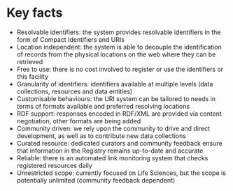 # Key facts
* Resolvable identifiers: the system provides resolvable identifiers in the form of Compact Identifiers and URIs
* Location independent: the system is able to decouple the identification of records from the physical locations on the web where they can be retrieved
* Free to use: there is no cost involved to register or use the identifiers or this facility
* Granularity of identifiers: identifiers available at multiple levels (data collections, resources and data entities)
* Customisable behaviours: the URI system can be tailored to needs in terms of formats available and preferred resolving locations
* RDF support: responses encoded in RDF/XML are provided via content negotiation, other formats are being added
* Community driven: we rely upon the community to drive and direct development, as well as to contribute new data collections
* Curated resource: dedicated curators and community feedback ensure that information in the Registry remains up-to-date and accurate
* Reliable: there is an automated link monitoring system that checks registered resources daily
* Unrestricted scope: currently focused on Life Sciences, but the scope is potentially unlimited (community feedback dependent)